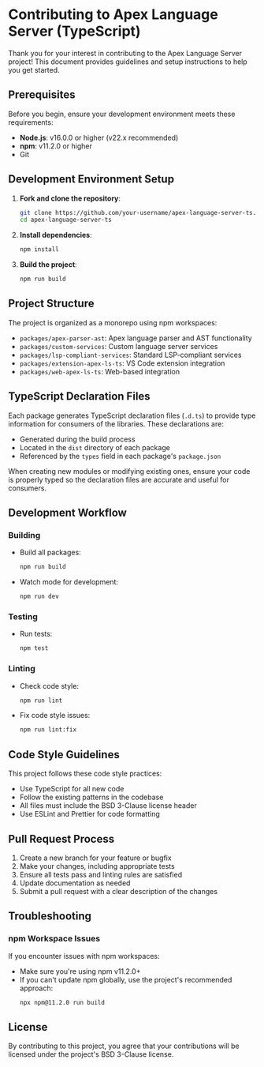 # Contributing to Apex Language Server (TypeScript)

Thank you for your interest in contributing to the Apex Language Server project! This document provides guidelines and setup instructions to help you get started.

## Prerequisites

Before you begin, ensure your development environment meets these requirements:

- **Node.js**: v16.0.0 or higher (v22.x recommended)
- **npm**: v11.2.0 or higher
- Git

## Development Environment Setup

1. **Fork and clone the repository**:

   ```bash
   git clone https://github.com/your-username/apex-language-server-ts.git
   cd apex-language-server-ts
   ```

2. **Install dependencies**:

   ```bash
   npm install
   ```

3. **Build the project**:
   ```bash
   npm run build
   ```

## Project Structure

The project is organized as a monorepo using npm workspaces:

- `packages/apex-parser-ast`: Apex language parser and AST functionality
- `packages/custom-services`: Custom language server services
- `packages/lsp-compliant-services`: Standard LSP-compliant services
- `packages/extension-apex-ls-ts`: VS Code extension integration
- `packages/web-apex-ls-ts`: Web-based integration

## TypeScript Declaration Files

Each package generates TypeScript declaration files (`.d.ts`) to provide type information for consumers of the libraries. These declarations are:

- Generated during the build process
- Located in the `dist` directory of each package
- Referenced by the `types` field in each package's `package.json`

When creating new modules or modifying existing ones, ensure your code is properly typed so the declaration files are accurate and useful for consumers.

## Development Workflow

### Building

- Build all packages:

  ```bash
  npm run build
  ```

- Watch mode for development:
  ```bash
  npm run dev
  ```

### Testing

- Run tests:
  ```bash
  npm test
  ```

### Linting

- Check code style:

  ```bash
  npm run lint
  ```

- Fix code style issues:
  ```bash
  npm run lint:fix
  ```

## Code Style Guidelines

This project follows these code style practices:

- Use TypeScript for all new code
- Follow the existing patterns in the codebase
- All files must include the BSD 3-Clause license header
- Use ESLint and Prettier for code formatting

## Pull Request Process

1. Create a new branch for your feature or bugfix
2. Make your changes, including appropriate tests
3. Ensure all tests pass and linting rules are satisfied
4. Update documentation as needed
5. Submit a pull request with a clear description of the changes

## Troubleshooting

### npm Workspace Issues

If you encounter issues with npm workspaces:

- Make sure you're using npm v11.2.0+
- If you can't update npm globally, use the project's recommended approach:
  ```bash
  npx npm@11.2.0 run build
  ```

## License

By contributing to this project, you agree that your contributions will be licensed under the project's BSD 3-Clause license.
